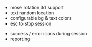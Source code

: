- mose rotation 3d support
- text random location
- configurable bg & text colors
- esc to stop session

+ success / error icons during session
+ reporting
